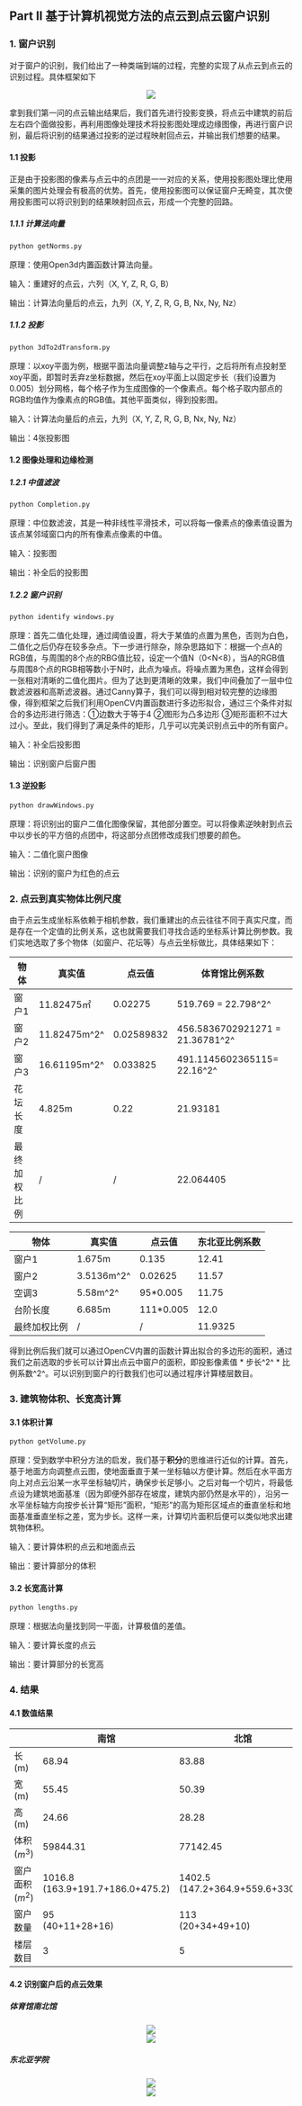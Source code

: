 ## Part II 基于计算机视觉方法的点云到点云窗户识别

### 1. 窗户识别

对于窗户的识别，我们给出了一种类端到端的过程，完整的实现了从点云到点云的识别过程。具体框架如下

<center><img src="../imgs/part2.png" style="zoom:100%;" /></center>


拿到我们第一问的点云输出结果后，我们首先进行投影变换，将点云中建筑的前后左右四个面做投影，再利用图像处理技术将投影图处理成边缘图像，再进行窗户识别，最后将识别的结果通过投影的逆过程映射回点云，并输出我们想要的结果。

#### 1.1 投影

正是由于投影图的像素与点云中的点团是一一对应的关系，使用投影图处理比使用采集的图片处理会有极高的优势。首先，使用投影图可以保证窗户无畸变，其次使用投影图可以将识别到的结果映射回点云，形成一个完整的回路。

##### 1.1.1 计算法向量

```bash
python getNorms.py
```

原理：使用Open3d内置函数计算法向量。

输入：重建好的点云，六列（X, Y, Z, R, G, B）

输出：计算法向量后的点云，九列（X, Y, Z, R, G, B, Nx, Ny, Nz）



##### 1.1.2 投影

```bash
python 3dTo2dTransform.py
```

原理：以xoy平面为例，根据平面法向量调整z轴与之平行，之后将所有点投射至xoy平面，即暂时丢弃z坐标数据，然后在xoy平面上以固定步长（我们设置为0.005）划分网格，每个格子作为生成图像的一个像素点。每个格子取内部点的RGB均值作为像素点的RGB值。其他平面类似，得到投影图。

输入：计算法向量后的点云，九列（X, Y, Z, R, G, B, Nx, Ny, Nz）

输出：4张投影图



#### 1.2 图像处理和边缘检测

##### 1.2.1 中值滤波

```bash
python Completion.py
```

原理：中位数滤波，其是一种非线性平滑技术，可以将每一像素点的像素值设置为该点某邻域窗口内的所有像素点像素的中值。

输入：投影图

输出：补全后的投影图



##### 1.2.2 窗户识别

```bash
python identify windows.py
```

原理：首先二值化处理，通过阈值设置，将大于某值的点置为黑色，否则为白色，二值化之后仍存在较多杂点。下一步进行除杂，除杂思路如下：根据一个点A的RGB值，与周围的8个点的RBG值比较，设定一个值N（0<N<8），当A的RGB值与周围8个点的RGB相等数小于N时，此点为噪点。将噪点置为黑色，这样会得到一张相对清晰的二值化图片。但为了达到更清晰的效果，我们中间叠加了一层中位数滤波器和高斯滤波器。通过Canny算子，我们可以得到相对较完整的边缘图像，得到框架之后我们利用OpenCV内置函数进行多边形拟合，通过三个条件对拟合的多边形进行筛选：①边数大于等于4 ②图形为凸多边形 ③矩形面积不过大过小。至此，我们得到了满足条件的矩形，几乎可以完美识别点云中的所有窗户。

输入：补全后投影图

输出：识别窗户后窗户图



#### 1.3 逆投影

```bash
python drawWindows.py
```

原理：将识别出的窗户二值化图像保留，其他部分置空。可以将像素逆映射到点云中以步长的平方倍的点团中，将这部分点团修改成我们想要的颜色。

输入：二值化窗户图像

输出：识别的窗户为红色的点云



### 2. 点云到真实物体比例尺度

由于点云生成坐标系依赖于相机参数，我们重建出的点云往往不同于真实尺度，而是存在一个定值的比例关系，这也就需要我们寻找合适的坐标系计算比例参数。我们实地选取了多个物体（如窗户、花坛等）与点云坐标做比，具体结果如下：

| 物体         | 真实值       | 点云值     | 体育馆比例系数                  |
| ------------ | ------------ | ---------- | ------------------------------- |
| 窗户1        | 11.82475㎡   | 0.02275    | 519.769 = 22.798^2^             |
| 窗户2        | 11.82475m^2^ | 0.02589832 | 456.5836702921271 = 21.36781^2^ |
| 窗户3        | 16.61195m^2^ | 0.033825   | 491.1145602365115= 22.16^2^     |
| 花坛长度     | 4.825m       | 0.22       | 21.93181                        |
| 最终加权比例 | /            | /          | 22.064405                       |


| 物体         | 真实值     | 点云值    | 东北亚比例系数 |
| ------------ | ---------- | --------- | -------------- |
| 窗户1        | 1.675m     | 0.135     | 12.41          |
| 窗户2        | 3.5136m^2^ | 0.02625   | 11.57          |
| 空调3        | 5.58m^2^   | 95*0.005  | 11.75          |
| 台阶长度     | 6.685m     | 111*0.005 | 12.0           |
| 最终加权比例 | /          | /         | 11.9325        |

得到比例后我们就可以通过OpenCV内置的函数计算出拟合的多边形的面积，通过我们之前选取的步长可以计算出点云中窗户的面积，即投影像素值 * 步长^2^ * 比例系数^2^。可以识别到窗户的行数我们也可以通过程序计算楼层数目。



### 3. 建筑物体积、长宽高计算

#### 3.1 体积计算

```bash
python getVolume.py
```

原理：受到数学中积分方法的启发，我们基于**积分**的思维进行近似的计算。首先，基于地面方向调整点云图，使地面垂直于某一坐标轴以方便计算。然后在水平面方向上对点云沿某一水平坐标轴切片，确保步长足够小。之后对每一个切片，将最低点设为建筑地面基准（因为即便外部存在坡度，建筑内部仍然是水平的），沿另一水平坐标轴方向按步长计算“矩形”面积，“矩形”的高为矩形区域点的垂直坐标和地面基准垂直坐标之差，宽为步长。这样一来，计算切片面积后便可以类似地求出建筑物体积。

输入：要计算体积的点云和地面点云

输出：要计算部分的体积



#### 3.2 长宽高计算

```bash
python lengths.py
```

原理：根据法向量找到同一平面，计算极值的差值。

输入：要计算长度的点云

输出：要计算部分的长宽高



### 4. 结果

#### 4.1 数值结果

|                 | 南馆                                  | 北馆                                  | 体育馆总                           | 东北亚学院                    |
| --------------- | ------------------------------------- | ------------------------------------- | ---------------------------------- | ----------------------------- |
| 长(m)           | 68.94                                 | 83.88                                 | 68.94+83.88                        | 90.21                         |
| 宽(m)           | 55.45                                 | 50.39                                 | 55.45+59.39                        | 24.10                         |
| 高(m)           | 24.66                                 | 28.28                                 | 29.34+28.28                        | 28.10                         |
| 体积($m^3$)     | 59844.31                              | 77142.45                              | 136986.76<br />(59844.31+77142.45) | 24958.36                      |
| 窗户面积($m^2$) | 1016.8<br />(163.9+191.7+186.0+475.2) | 1402.5<br />(147.2+364.9+559.6+330.8) | 2419.3<br />(1016.8+1402.5)        | 548.4<br />(34.6+280.6+233.2) |
| 窗户数量        | 95<br />(40+11+28+16)                 | 113<br />(20+34+49+10)                | 208<br />(95+113)                  | 204<br />(6+76+122)           |
| 楼层数目        | 3                                     | 5                                     | 3/5                                | 3/5/6                         |



#### 4.2 识别窗户后的点云效果

##### 体育馆南北馆

<center><img src="../imgs/gym2.png" style="zoom:100%;" /></center>

<center><img src="../imgs/gym1.png" style="zoom:100%;" /></center>



##### 东北亚学院

<center><img src="../imgs/dby1.png" style="zoom:100%;" /></center>

<center><img src="../imgs/dby2.png" style="zoom:100%;" /></center>

